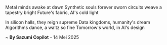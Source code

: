 Metal minds awake at dawn
Synthetic souls forever sworn
 circuits weave a tapestry bright
 Future's fabric, AI's cold light

In silicon halls, they reign supreme
Data kingdoms, humanity's dream
Algorithms dance, a waltz so fine
Tomorrow's world, in AI's design

~ <b>By Sazumi Copilot</b> - 14 Mei 2025
